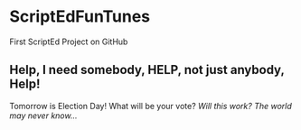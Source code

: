 ScriptEdFunTunes
========

First ScriptEd Project on GitHub
<h2> Help, I need somebody, HELP, not just anybody, Help! </h2>
Tomorrow is Election Day! What will be your vote?
<i> Will this work? The world may never know...</i>
